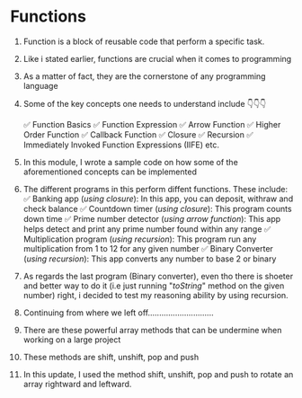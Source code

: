 # Functions

1.  Function is a block of reusable code that perform a specific task.
2.  Like i stated earlier, functions are crucial when it comes to programming
3.  As a matter of fact, they are the cornerstone of any programming language
4.  Some of the key concepts one needs to understand include 👇👇👇

    ✅ Function Basics
    ✅ Function Expression
    ✅ Arrow Function
    ✅ Higher Order Function
    ✅ Callback Function
    ✅ Closure
    ✅ Recursion
    ✅ Immediately Invoked Function Expressions (IIFE) etc.

5.  In this module, I wrote a sample code on how some of the aforementioned concepts can be implemented
6.  The different programs in this perform diffent functions. These include:
    ✅ Banking app (_using closure_): In this app, you can deposit, withraw and check balance
    ✅ Countdown timer (_using closure_): This program counts down time
    ✅ Prime number detector (_using arrow function_): This app helps detect and print any prime number found within any range
    ✅ Multiplication program (_using recursion_): This program run any multiplication from 1 to 12 for any given number
    ✅ Binary Converter (_using recursion_): This app converts any number to base 2 or binary
7.  As regards the last program (Binary converter), even tho there is shoeter and better way to do it (i.e just running "_toString_" method on the given number) right, i decided to test my reasoning ability by using recursion.
8.  Continuing from where we left off.............................
9.  There are these powerful array methods that can be undermine when working on a large project
10. These methods are shift, unshift, pop and push
11. In this update, I used the method shift, unshift, pop and push to rotate an array rightward and leftward.

